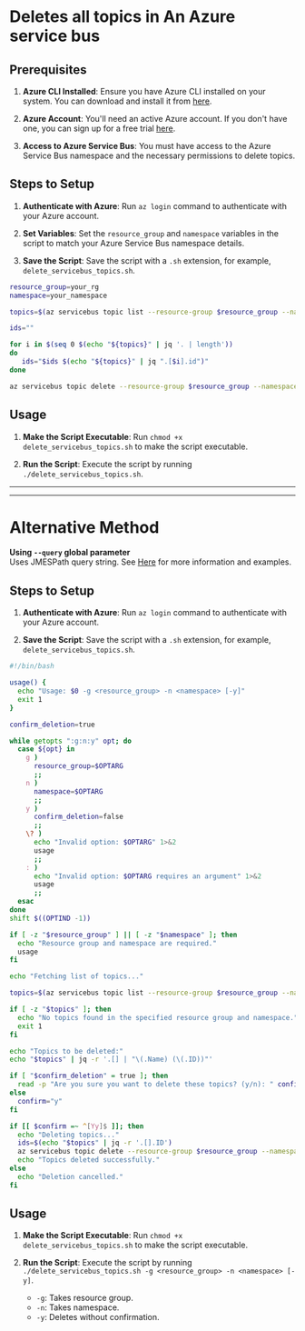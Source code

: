 # Deletes all topics in An Azure service bus

## Prerequisites

1. **Azure CLI Installed**: Ensure you have Azure CLI installed on your system. You can download and install it from [here](https://docs.microsoft.com/en-us/cli/azure/install-azure-cli).

2. **Azure Account**: You'll need an active Azure account. If you don't have one, you can sign up for a free trial [here](https://azure.microsoft.com/en-us/free/).

3. **Access to Azure Service Bus**: You must have access to the Azure Service Bus namespace and the necessary permissions to delete topics.

## Steps to Setup

1. **Authenticate with Azure**: Run `az login` command to authenticate with your Azure account.

2. **Set Variables**: Set the `resource_group` and `namespace` variables in the script to match your Azure Service Bus namespace details.

3. **Save the Script**: Save the script with a `.sh` extension, for example, `delete_servicebus_topics.sh`.
```bash
resource_group=your_rg
namespace=your_namespace

topics=$(az servicebus topic list --resource-group $resource_group --namespace-name $namespace)

ids=""

for i in $(seq 0 $(echo "${topics}" | jq '. | length'))
do
   ids="$ids $(echo "${topics}" | jq ".[$i].id")"
done

az servicebus topic delete --resource-group $resource_group --namespace-name $namespace --ids $ids
```
## Usage
1. **Make the Script Executable**: Run `chmod +x delete_servicebus_topics.sh` to make the script executable.

2. **Run the Script**: Execute the script by running `./delete_servicebus_topics.sh`.

---
---

# Alternative Method

**Using `--query` global parameter**\
Uses JMESPath query string. See [Here](http://jmespath.org/) for more information and examples.

## Steps to Setup

1. **Authenticate with Azure**: Run `az login` command to authenticate with your Azure account.

2. **Save the Script**: Save the script with a `.sh` extension, for example, `delete_servicebus_topics.sh`.
```bash
#!/bin/bash

usage() {
  echo "Usage: $0 -g <resource_group> -n <namespace> [-y]"
  exit 1
}

confirm_deletion=true

while getopts ":g:n:y" opt; do
  case ${opt} in
    g )
      resource_group=$OPTARG
      ;;
    n )
      namespace=$OPTARG
      ;;
    y )
      confirm_deletion=false
      ;;
    \? )
      echo "Invalid option: $OPTARG" 1>&2
      usage
      ;;
    : )
      echo "Invalid option: $OPTARG requires an argument" 1>&2
      usage
      ;;
  esac
done
shift $((OPTIND -1))

if [ -z "$resource_group" ] || [ -z "$namespace" ]; then
  echo "Resource group and namespace are required."
  usage
fi

echo "Fetching list of topics..."

topics=$(az servicebus topic list --resource-group $resource_group --namespace-name $namespace --query '[].{Name:name, ID:id}' -o json)

if [ -z "$topics" ]; then
  echo "No topics found in the specified resource group and namespace."
  exit 1
fi

echo "Topics to be deleted:"
echo "$topics" | jq -r '.[] | "\(.Name) (\(.ID))"'

if [ "$confirm_deletion" = true ]; then
  read -p "Are you sure you want to delete these topics? (y/n): " confirm
else
  confirm="y"
fi

if [[ $confirm =~ ^[Yy]$ ]]; then
  echo "Deleting topics..."
  ids=$(echo "$topics" | jq -r '.[].ID')
  az servicebus topic delete --resource-group $resource_group --namespace-name $namespace --ids $ids
  echo "Topics deleted successfully."
else
  echo "Deletion cancelled."
fi

```

## Usage

1. **Make the Script Executable**: Run `chmod +x delete_servicebus_topics.sh` to make the script executable.

2. **Run the Script**: Execute the script by running `./delete_servicebus_topics.sh -g <resource_group> -n <namespace> [-y]`.
    - `-g`: Takes resource group.
    - `-n`: Takes namespace.
    - `-y`: Deletes without confirmation.